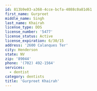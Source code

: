 ```yaml
---
id: 813b9e03-a368-4cce-bcfa-4088c0a81d61
first_name: Gurpreet
middle_name: Singh
last_name: Khairah
license_type: DDS
license_number: '5477'
license_status: Active
license_expiration: 6/30/15
address: '2600 Calanques Ter'
city: Henderson
state: NV
zip: '89044'
phone: '(702) 492-1564'
services:
  - dentist
category: dentists
title: 'Gurpreet Khairah'
---
```

